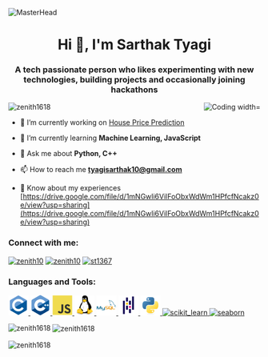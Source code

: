 ![MasterHead](https://appsmaventech.com/images/blog/The-Evolution-Of-Web-Development-Via-Machine-Learning.jpg)

<h1 align="center">Hi 👋, I'm Sarthak Tyagi</h1>
<h3 align="center">A tech passionate person who likes experimenting with new technologies, building projects and occasionally joining hackathons</h3>
<img align="right" alt="Coding width="400" src="https://media0.giphy.com/media/qgQUggAC3Pfv687qPC/giphy.gif?cid=790b76119e97e82b25dc37fa34272cda1a48d8d766e3de55&rid=giphy.gif&ct=g">

<p align="left"> <img src="https://komarev.com/ghpvc/?username=zenith1618&label=Profile%20views&color=0e75b6&style=flat" alt="zenith1618" /> </p>

- 🔭 I’m currently working on [House Price Prediction](https://colab.research.google.com/drive/1txxOtC6VhieDuKW4Yp0-pd_9NRJQckLJ?usp=sharing)

- 🌱 I’m currently learning **Machine Learning, JavaScript**

- 💬 Ask me about **Python, C++**

- 📫 How to reach me **tyagisarthak10@gmail.com**

- 📄 Know about my experiences [https://drive.google.com/file/d/1mNGwli6VilFoObxWdWm1HPfcfNcakz0e/view?usp=sharing](https://drive.google.com/file/d/1mNGwli6VilFoObxWdWm1HPfcfNcakz0e/view?usp=sharing)

<h3 align="left">Connect with me:</h3>
<p align="left">
<a href="https://linkedin.com/in/zenith10" target="blank"><img align="center" src="https://raw.githubusercontent.com/rahuldkjain/github-profile-readme-generator/master/src/images/icons/Social/linked-in-alt.svg" alt="zenith10" height="30" width="40" /></a>
<a href="https://www.codechef.com/users/zenith10" target="blank"><img align="center" src="https://cdn.jsdelivr.net/npm/simple-icons@3.1.0/icons/codechef.svg" alt="zenith10" height="30" width="40" /></a>
<a href="https://www.hackerrank.com/st1367" target="blank"><img align="center" src="https://raw.githubusercontent.com/rahuldkjain/github-profile-readme-generator/master/src/images/icons/Social/hackerrank.svg" alt="st1367" height="30" width="40" /></a>
</p>

<h3 align="left">Languages and Tools:</h3>
<p align="left"> <a href="https://www.cprogramming.com/" target="_blank" rel="noreferrer"> <img src="https://raw.githubusercontent.com/devicons/devicon/master/icons/c/c-original.svg" alt="c" width="40" height="40"/> </a> <a href="https://www.w3schools.com/cpp/" target="_blank" rel="noreferrer"> <img src="https://raw.githubusercontent.com/devicons/devicon/master/icons/cplusplus/cplusplus-original.svg" alt="cplusplus" width="40" height="40"/> </a> <a href="https://developer.mozilla.org/en-US/docs/Web/JavaScript" target="_blank" rel="noreferrer"> <img src="https://raw.githubusercontent.com/devicons/devicon/master/icons/javascript/javascript-original.svg" alt="javascript" width="40" height="40"/> </a> <a href="https://www.linux.org/" target="_blank" rel="noreferrer"> <img src="https://raw.githubusercontent.com/devicons/devicon/master/icons/linux/linux-original.svg" alt="linux" width="40" height="40"/> </a> <a href="https://www.mysql.com/" target="_blank" rel="noreferrer"> <img src="https://raw.githubusercontent.com/devicons/devicon/master/icons/mysql/mysql-original-wordmark.svg" alt="mysql" width="40" height="40"/> </a> <a href="https://pandas.pydata.org/" target="_blank" rel="noreferrer"> <img src="https://raw.githubusercontent.com/devicons/devicon/2ae2a900d2f041da66e950e4d48052658d850630/icons/pandas/pandas-original.svg" alt="pandas" width="40" height="40"/> </a> <a href="https://www.python.org" target="_blank" rel="noreferrer"> <img src="https://raw.githubusercontent.com/devicons/devicon/master/icons/python/python-original.svg" alt="python" width="40" height="40"/> </a> <a href="https://scikit-learn.org/" target="_blank" rel="noreferrer"> <img src="https://upload.wikimedia.org/wikipedia/commons/0/05/Scikit_learn_logo_small.svg" alt="scikit_learn" width="40" height="40"/> </a> <a href="https://seaborn.pydata.org/" target="_blank" rel="noreferrer"> <img src="https://seaborn.pydata.org/_images/logo-mark-lightbg.svg" alt="seaborn" width="40" height="40"/> </a> </p>


<p><img align="left" src="https://github-readme-stats.vercel.app/api/top-langs?username=zenith1618&show_icons=true&cache_seconds=180&locale=en&layout=compact" alt="zenith1618" /></p>

<p>&nbsp;<img align="center" src="https://github-readme-stats.vercel.app/api?username=zenith1618&show_icons=true&cache_seconds=180&locale=en" alt="zenith1618" /></p>

<p><img align="center" src="https://github-readme-streak-stats.herokuapp.com/?user=zenith1618&" alt="zenith1618" /></p>
